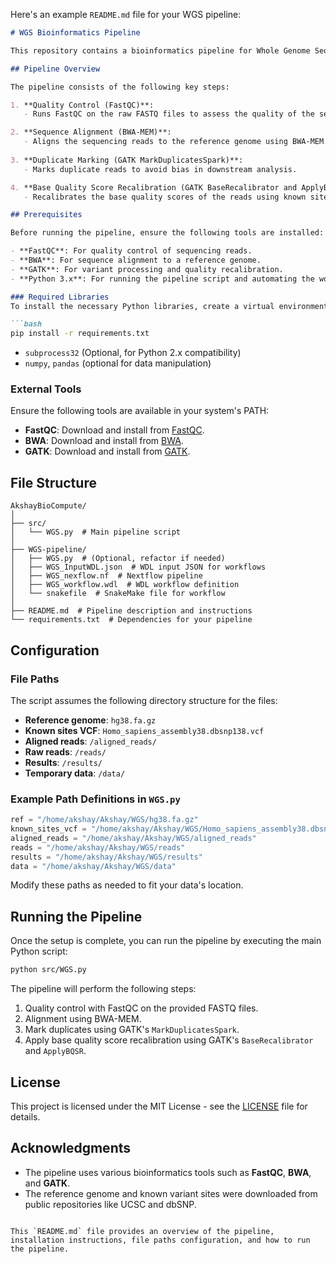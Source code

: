Here's an example `README.md` file for your WGS pipeline:

```markdown
# WGS Bioinformatics Pipeline

This repository contains a bioinformatics pipeline for Whole Genome Sequencing (WGS) analysis. The pipeline processes sequencing data through various stages including quality control, alignment, duplicate marking, and base quality recalibration using common bioinformatics tools such as FastQC, BWA, and GATK.

## Pipeline Overview

The pipeline consists of the following key steps:

1. **Quality Control (FastQC)**:
   - Runs FastQC on the raw FASTQ files to assess the quality of the sequencing data.

2. **Sequence Alignment (BWA-MEM)**:
   - Aligns the sequencing reads to the reference genome using BWA-MEM.
   
3. **Duplicate Marking (GATK MarkDuplicatesSpark)**:
   - Marks duplicate reads to avoid bias in downstream analysis.

4. **Base Quality Score Recalibration (GATK BaseRecalibrator and ApplyBQSR)**:
   - Recalibrates the base quality scores of the reads using known sites of variation.

## Prerequisites

Before running the pipeline, ensure the following tools are installed:

- **FastQC**: For quality control of sequencing reads.
- **BWA**: For sequence alignment to a reference genome.
- **GATK**: For variant processing and quality recalibration.
- **Python 3.x**: For running the pipeline script and automating the workflow.

### Required Libraries
To install the necessary Python libraries, create a virtual environment and install the dependencies using the `requirements.txt` file:

```bash
pip install -r requirements.txt
```

- `subprocess32` (Optional, for Python 2.x compatibility)
- `numpy`, `pandas` (optional for data manipulation)

### External Tools

Ensure the following tools are available in your system's PATH:

- **FastQC**: Download and install from [FastQC](https://www.bioinformatics.babraham.ac.uk/projects/fastqc/).
- **BWA**: Download and install from [BWA](http://bio-bwa.sourceforge.net/).
- **GATK**: Download and install from [GATK](https://gatk.broadinstitute.org/hc/en-us).

## File Structure

```
AkshayBioCompute/
│
├── src/
│   └── WGS.py  # Main pipeline script
│
├── WGS-pipeline/
│   ├── WGS.py  # (Optional, refactor if needed)
│   ├── WGS_InputWDL.json  # WDL input JSON for workflows
│   ├── WGS_nexflow.nf  # Nextflow pipeline
│   ├── WGS_workflow.wdl  # WDL workflow definition
│   └── snakefile  # SnakeMake file for workflow
│
├── README.md  # Pipeline description and instructions
└── requirements.txt  # Dependencies for your pipeline
```

## Configuration

### File Paths
The script assumes the following directory structure for the files:

- **Reference genome**: `hg38.fa.gz`
- **Known sites VCF**: `Homo_sapiens_assembly38.dbsnp138.vcf`
- **Aligned reads**: `/aligned_reads/`
- **Raw reads**: `/reads/`
- **Results**: `/results/`
- **Temporary data**: `/data/`

### Example Path Definitions in `WGS.py`

```python
ref = "/home/akshay/Akshay/WGS/hg38.fa.gz"
known_sites_vcf = "/home/akshay/Akshay/WGS/Homo_sapiens_assembly38.dbsnp138.vcf"
aligned_reads = "/home/akshay/Akshay/WGS/aligned_reads"
reads = "/home/akshay/Akshay/WGS/reads"
results = "/home/akshay/Akshay/WGS/results"
data = "/home/akshay/Akshay/WGS/data"
```

Modify these paths as needed to fit your data's location.

## Running the Pipeline

Once the setup is complete, you can run the pipeline by executing the main Python script:

```bash
python src/WGS.py
```

The pipeline will perform the following steps:
1. Quality control with FastQC on the provided FASTQ files.
2. Alignment using BWA-MEM.
3. Mark duplicates using GATK's `MarkDuplicatesSpark`.
4. Apply base quality score recalibration using GATK's `BaseRecalibrator` and `ApplyBQSR`.

## License

This project is licensed under the MIT License - see the [LICENSE](LICENSE) file for details.

## Acknowledgments

- The pipeline uses various bioinformatics tools such as **FastQC**, **BWA**, and **GATK**.
- The reference genome and known variant sites were downloaded from public repositories like UCSC and dbSNP.

```

This `README.md` file provides an overview of the pipeline, installation instructions, file paths configuration, and how to run the pipeline.
